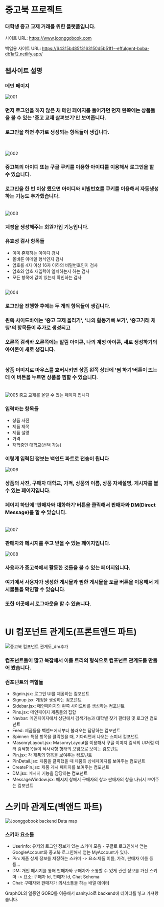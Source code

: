 # 중고북 프로젝트

### 대학생 중고 교제 거래를 위한 플랫폼입니다.

사이트 URL: https://www.joonggobook.com

백업용 사이트 URL: https://64315b485f3163150d5b51f1--effulgent-boba-db1af2.netlify.app/

## 웹사이트 설명

### 메인 페이지
![001](https://user-images.githubusercontent.com/72393144/192203154-69b6a886-3d24-4da6-b541-790f54246fbf.png)
### 먼저 로그인을 하지 않은 채 메인 페이지를 들어가면 먼저 왼쪽에는 상품들을 볼 수 있는 '중고 교재 살펴보기'만 보여줍니다.  
### 로그인을 하면 추가로 생성되는 항목들이 생깁니다. 
<br/><br/>
![002](https://user-images.githubusercontent.com/72393144/192203157-cfe158dd-dca6-4bc6-9202-fc585f8c56cd.png)
### 중고북의 아이디 또는 구글 쿠키를 이용한 아이디를 이용해서 로그인을 할 수 있습니다.<br/>
### 로그인을 한 번 이상 했으면 아이디와 비빌번호를 쿠키를 이용해서 자동생성하는 기능도 추가했습니다.<br/><br/>
![003](https://user-images.githubusercontent.com/72393144/192203159-019fe6d3-1a18-4572-bea1-8c471cb6d10a.png)
### 계정을 생성해주는 회원가입 기능입니다.<br/>
### 유효성 검사 항목들
* 이미 존재하는 아이디 검사
* 올바른 이메일 형식인지 검사
* 암호를 4자 이상 16자 이하의 비밀번호인지 검사
* 암호와 암호 재입력이 일치하는지 하는 검사
* 모든 항목에 값이 있는지 확인하는 검사<br/><br/>


![004](https://user-images.githubusercontent.com/72393144/192203160-5a678501-002b-4289-9457-c026b379deba.png)
### 로그인을 진행한 후에는 두 개의 항목들이 생깁니다.<br/>
### 왼쪽 사이드바에는 '중고 교제 올리기', '나의 활동기록 보기', '중고거래 채팅'의 항목들이 추가로 생성되고<br/>
### 오른쪽 검색바 오른쪽에는 알림 아이콘, 나의 계정 아이콘, 새로 생성하기의 아이콘이 새로 생깁니다.<br/><br/>

### 상품 이미지로 마우스를 호버시키면 상품 왼쪽 상단에 '찜 하기'버튼이 뜨는데 이 버튼을 누르면 상품을 찜할 수 있습니다.<br/><br/>

![005](https://user-images.githubusercontent.com/72393144/192203164-9c27e45c-4f7b-4153-852f-55aaee0f7870.png)
중교 교재를 올릴 수 있는 페이지 입니다

### 입력하는 항목들
* 상품 사진
* 제품 제목
* 제품 설명
* 가격
* 재학중인 대학교(선택 가능)

### 이렇게 입력된 정보는 백인드 파트로 전송이 됩니다<br/>
![006](https://user-images.githubusercontent.com/72393144/192203166-6c487b72-af96-413d-8180-cd8e93ee5b85.png)
### 상품의 사진, 구매자 대학교, 가격, 상품의 이름, 상품 자세설명, 게시자를 볼수 있는 페이지입니다.<br/>

### 페이지 하단에 '판매자와 대화하기'버튼을 클릭해서 판매자와 DM(Direct Message)를 할 수 있습니다. <br/><br/>

![007](https://user-images.githubusercontent.com/72393144/192203170-8f1de71d-e7f8-4757-bef2-d8159ac0ade4.png)
### 판매자와 메시지를 주고 받을 수 있는 페이지입니다.
![008](https://user-images.githubusercontent.com/72393144/192203173-84e0c949-f4e9-49dc-a78d-8283d55fc0da.png)
### 사용자가 중고북에서 활동한 것들을 볼 수 있는 페이지입니다.<br/>
### 여기에서 사용자가 생성한 게시물과 찜한 게시물을 토글 버튼을 이용해서 게시물들을 확인할 수 있습니다.<br/>
### 또한 이곳에서 로그아웃을 할 수 있습니다.<br/><br/>



# UI 컴포넌트 관계도(프론트앤드 파트)
![중고북 컴포넌트 관계도_dm추가](https://user-images.githubusercontent.com/72393144/192227514-fdfcf529-7096-4cce-8f70-b7253666637e.png)
### 컴포넌트들이 많고 복잡해서 이를 트리의 형식으로 컴포넌트 관계도를 만들어 봤습니다.

### 컴포넌트의 역할들
* Signin.jsx: 로그인 UI를 제공하는 컴포넌트
* Signup.jsx: 계정을 생성하는 컴포넌트
* Sidebar.jsx: 메인페이지의 왼쪽 사이드바를 생성하는 컴포넌트
* Pins.jsx: 메인페이지 제품들의 집합
* Navbar: 메인페이지에서 상단에서 검색기능과 대학별 찾기 필터링 및 로그인 컴포넌트
* Feed: 제품들을 백앤드에서부터 불러오는 담당하는 컴포넌트
* Spinner: 특정 항목을 클릭했을 때, 기다리면서 나오는 스피너 컴포넌트
* MasonryLayout.jsx: MasonryLayout을 이용해서 구글 이미지 검색의 UI처럼 여러 검색항목들이 직사각형 형태의 모임으로 보이는 컴포넌트
* Pin.jsx: 각 재품의 항목을 보여주는 컴포넌트
* PinDetail.jsx: 제품을 클릭했을 때 제품의 상세페이지를 보여주는 컴포넌트
* CreatePin.jsx: 제품 게시 페이지를 보여주는 컴포넌트
* DM.jsx: 메시지 기능을 담당하는 컴포넌트
* MessageWindow.jsx: 메시지 창에서 구매자의 창과 판매자의 창을 나눠서 보여주는 컴포넌트


# 스키마 관계도(백앤드 파트)
![Joonggobook backend Data map](https://user-images.githubusercontent.com/72393144/192292164-2ae95dac-37a5-44d0-9f1e-63980b8214b2.jpg)

### 스키마 요소들
* UserInfo: 유저의 로그인 정보가 있는 스카마 모음 - 구글로 로그인해서 얻는 GoogleAccount와 중고북 로그인해서 얻는 MyAccount가 있다.
* Pin: 재품 상세 정보를 저장하는 스카미 -> 요소:제품 이름, 가격, 판매자 이름 등등...
* DM: 개인 메시지를 통해 판매자와 구매자가 소통할 수 있게 관련 정보를 가진 스키마 -> 요소: 구매자 Id, 판매자 Id, Chat Schema
* Chat: 구매자와 판매자가 의사소통을 하는 배열 데이터


GraphQL의 일종인 GORQ를 이용해서 sanity.io로 backend에 데이터를 넣고 가져왔습니다.
